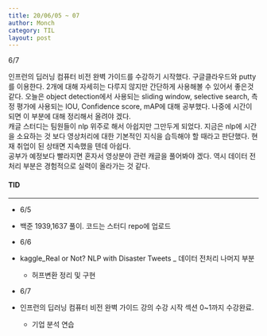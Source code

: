 ```yaml
---
title: 20/06/05 ~ 07
author: Monch
category: TIL
layout: post
---
```


6/7

인프런의 딥러닝 컴퓨터 비전 완벽 가이드를 수강하기 시작했다. 구글클라우드와 putty를 이용한다. 2개에 대해 자세히는 다루지 않지만 간단하게 사용해볼 수 있어서 좋은것 같다. 오늘은 object detection에서 사용되는 sliding window, selective search, 측정 평가에 사용되는 IOU, Confidence score, mAP에 대해 공부했다. 나중에 시간이 되면 이 부분에 대해 정리해서 올려야 겠다.  
캐글 스터디는 팀원들이 nlp 위주로 해서 아쉽지만 그만두게 되었다. 지금은 nlp에 시간을 소요하는 것 보다 영상처리에 대한 기본적인 지식을 습득해야 할 때라고 판단했다. 현재 취업이 된 상태면 지속했을 텐데 아쉽다.  
공부가 예정보다 빨라지면 혼자서 영상분야 관련 캐글을 풀어봐야 겠다. 역시 데이터 전처리 부분은 경험적으로 실력이 올라가는 것 같다.



#### TID

---

- 6/5
- 백준 1939,1637 풀이. 코드는 스터디 repo에 업로드
  
- 6/6
- kaggle_Real or Not? NLP with Disaster Tweets _ 데이터 전처리 나머지 부분
  - 허프변환 정리 및 구현
  
- 6/7
- 인프런의 딥러닝 컴퓨터 비전 완벽 가이드 강의 수강 시작 섹션 0~1까지 수강완료.
  - 기업 분석 연습
  
